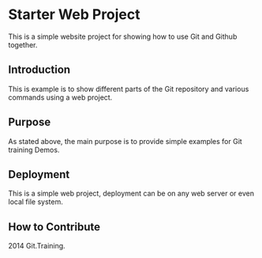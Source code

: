 # Starter Web Project

This is a simple website project for showing how to use Git and Github together.

## Introduction

This is example is to show different parts of the Git repository and 
various commands using a web project.

## Purpose

As stated above, the main purpose is to provide simple examples for Git training Demos.


## Deployment

This is a simple web project, deployment can be on any web server or even local file system.


## How to Contribute

2014 Git.Training.
